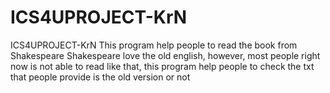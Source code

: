 # ICS4UPROJECT-KrN
ICS4UPROJECT-KrN
This program help people to read the book from Shakespeare
Shakespeare love the old english, however, most people right now is not able to read like that, this program help people to check the txt that people provide is the old version or not
